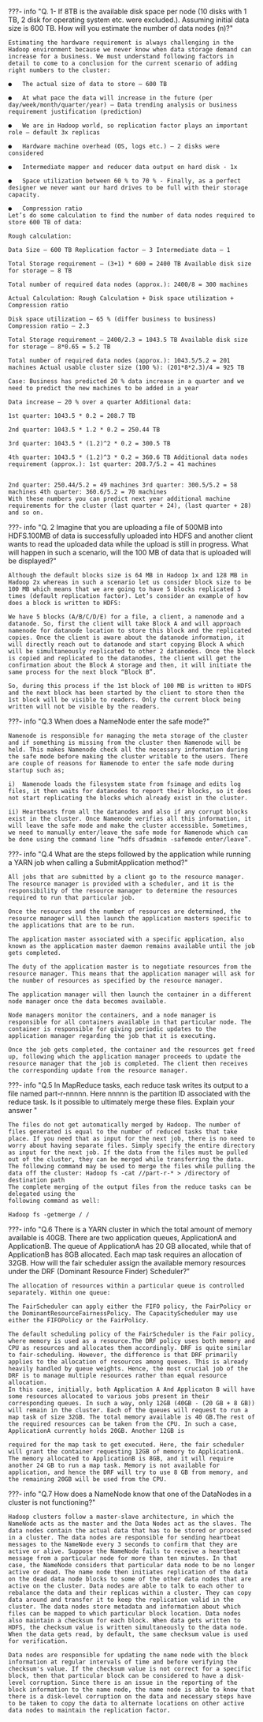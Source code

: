 
???- info "Q. 1- If 8TB is the available disk space per node (10 disks with 1 TB, 2 disk for operating system etc. were excluded.). Assuming initial data size is 600 TB. How will you estimate the number of data nodes (n)?"

    Estimating the hardware requirement is always challenging in the Hadoop environment because we never know when data storage demand can increase for a business. We must understand following factors in detail to come to a conclusion for the current scenario of adding right numbers to the cluster:

    ●   The actual size of data to store – 600 TB

    ●   At what pace the data will increase in the future (per day/week/month/quarter/year) – Data trending analysis or business requirement justification (prediction)

    ●   We are in Hadoop world, so replication factor plays an important role – default 3x replicas

    ●   Hardware machine overhead (OS, logs etc.) – 2 disks were considered

    ●   Intermediate mapper and reducer data output on hard disk - 1x

    ●   Space utilization between 60 % to 70 % - Finally, as a perfect designer we never want our hard drives to be full with their storage capacity.

    ●   Compression ratio
    Let’s do some calculation to find the number of data nodes required to store 600 TB of data:

    Rough calculation:

    Data Size – 600 TB Replication factor – 3 Intermediate data – 1

    Total Storage requirement – (3+1) * 600 = 2400 TB Available disk size for storage – 8 TB

    Total number of required data nodes (approx.): 2400/8 = 300 machines

    Actual Calculation: Rough Calculation + Disk space utilization + Compression ratio

    Disk space utilization – 65 % (differ business to business) Compression ratio – 2.3

    Total Storage requirement – 2400/2.3 = 1043.5 TB Available disk size for storage – 8*0.65 = 5.2 TB

    Total number of required data nodes (approx.): 1043.5/5.2 = 201 machines Actual usable cluster size (100 %): (201*8*2.3)/4 = 925 TB

    Case: Business has predicted 20 % data increase in a quarter and we need to predict the new machines to be added in a year

    Data increase – 20 % over a quarter Additional data:

    1st quarter: 1043.5 * 0.2 = 208.7 TB

    2nd quarter: 1043.5 * 1.2 * 0.2 = 250.44 TB

    3rd quarter: 1043.5 * (1.2)^2 * 0.2 = 300.5 TB

    4th quarter: 1043.5 * (1.2)^3 * 0.2 = 360.6 TB Additional data nodes requirement (approx.): 1st quarter: 208.7/5.2 = 41 machines

    
    2nd quarter: 250.44/5.2 = 49 machines 3rd quarter: 300.5/5.2 = 58 machines 4th quarter: 360.6/5.2 = 70 machines
    With these numbers you can predict next year additional machine requirements for the cluster (last quarter + 24), (last quarter + 28) and so on.

???- info "Q. 2 Imagine that you are uploading a file of 500MB into HDFS.100MB of data is successfully uploaded into HDFS and another client wants to read the uploaded data while the upload is still in progress. What will happen in such a scenario, will the 100 MB of data that is uploaded will be displayed?"

    Although the default blocks size is 64 MB in Hadoop 1x and 128 MB in Hadoop 2x whereas in such a scenario let us consider block size to be 100 MB which means that we are going to have 5 blocks replicated 3 times (default replication factor). Let’s consider an example of how does a block is written to HDFS:

    We have 5 blocks (A/B/C/D/E) for a file, a client, a namenode and a datanode. So, first the client will take Block A and will approach namenode for datanode location to store this block and the replicated copies. Once the client is aware about the datanode information, it will directly reach out to datanode and start copying Block A which will be simultaneously replicated to other 2 datanodes. Once the block is copied and replicated to the datanodes, the client will get the confirmation about the Block A storage and then, it will initiate the same process for the next block “Block B”.

    So, during this process if the 1st block of 100 MB is written to HDFS and the next block has been started by the client to store then the 1st block will be visible to readers. Only the current block being written will not be visible by the readers.

???- info "Q.3 When does a NameNode enter the safe mode?"

    Namenode is responsible for managing the meta storage of the cluster and if something is missing from the cluster then Namenode will be held. This makes Namenode check all the necessary information during the safe mode before making the cluster writable to the users. There are couple of reasons for Namenode to enter the safe mode during startup such as;

    i)  Namenode loads the filesystem state from fsimage and edits log files, it then waits for datanodes to report their blocks, so it does not start replicating the blocks which already exist in the cluster.

    ii) Heartbeats from all the datanodes and also if any corrupt blocks exist in the cluster. Once Namenode verifies all this information, it will leave the safe mode and make the cluster accessible. Sometimes, we need to manually enter/leave the safe mode for Namenode which can be done using the command line “hdfs dfsadmin -safemode enter/leave”.

???- info "Q.4 What are the steps followed by the application while running a YARN job when calling a SubmitApplication method?"

    All jobs that are submitted by a client go to the resource manager. The resource manager is provided with a scheduler, and it is the responsibility of the resource manager to determine the resources required to run that particular job.

    Once the resources and the number of resources are determined, the resource manager will then launch the application masters specific to the applications that are to be run.

    The application master associated with a specific application, also known as the application master daemon remains available until the job gets completed.

    The duty of the application master is to negotiate resources from the resource manager. This means that the application manager will ask for the number of resources as specified by the resource manager.

    The application manager will then launch the container in a different node manager once the data becomes available.

    Node managers monitor the containers, and a node manager is responsible for all containers available in that particular node. The container is responsible for giving periodic updates to the application manager regarding the job that it is executing.

    Once the job gets completed, the container and the resources get freed up, following which the application manager proceeds to update the resource manager that the job is completed. The client then receives the corresponding update from the resource manager.

???- info "Q.5 In MapReduce tasks, each reduce task writes its output to a file named part-r-nnnnn. Here nnnnn is the partition ID associated with the reduce task. Is it possible to ultimately merge these files. Explain your answer "

    The files do not get automatically merged by Hadoop. The number of files generated is equal to the number of reduced tasks that take place. If you need that as input for the next job, there is no need to worry about having separate files. Simply specify the entire directory as input for the next job. If the data from the files must be pulled out of the cluster, they can be merged while transferring the data.
    The following command may be used to merge the files while pulling the data off the cluster: Hadoop fs -cat //part-r-* > /directory of destination path
    The complete merging of the output files from the reduce tasks can be delegated using the
    following command as well:

    Hadoop fs -getmerge / /

???- info "Q.6 There is a YARN cluster in which the total amount of memory available is 40GB. There are two application queues, ApplicationA and ApplicationB. The queue of ApplicationA has 20 GB allocated, while that of ApplicationB has 8GB allocated. Each map task requires an allocation of 32GB. How will the fair scheduler assign the available memory resources under the DRF (Dominant Resource Finder) Scheduler?"

    The allocation of resources within a particular queue is controlled separately. Within one queue:

    The FairScheduler can apply either the FIFO policy, the FairPolicy or the DominantResourceFairnessPolicy. The CapacityScheduler may use either the FIFOPolicy or the FairPolicy.

    The default scheduling policy of the FairScheduler is the Fair policy, where memory is used as a resource.The DRF policy uses both memory and CPU as resources and allocates them accordingly. DRF is quite similar to fair-scheduling. However, the difference is that DRF primarily applies to the allocation of resources among queues. This is already heavily handled by queue weights. Hence, the most crucial job of the DRF is to manage multiple resources rather than equal resource allocation.
    In this case, initially, both Application A And Applicaton B will have some resources allocated to various jobs present in their corresponding queues. In such a way, only 12GB (40GB - (20 GB + 8 GB)) will remain in the cluster. Each of the queues will request to run a map task of size 32GB. The total memory available is 40 GB.The rest of the required resources can be taken from the CPU. In such a case, ApplicationA currently holds 20GB. Another 12GB is
    
    required for the map task to get executed. Here, the fair scheduler will grant the container requesting 12GB of memory to ApplicationA. The memory allocated to ApplicationB is 8GB, and it will require another 24 GB to run a map task. Memory is not available for application, and hence the DRF will try to use 8 GB from memory, and the remaining 20GB will be used from the CPU.

???- info "Q.7 How does a NameNode know that one of the DataNodes in a cluster is not functioning?"

    Hadoop clusters follow a master-slave architecture, in which the NameNode acts as the master and the Data Nodes act as the slaves. The data nodes contain the actual data that has to be stored or processed in a cluster. The data nodes are responsible for sending heartbeat messages to the NameNode every 3 seconds to confirm that they are active or alive. Suppose the NameNode fails to receive a heartbeat message from a particular node for more than ten minutes. In that case, the NameNode considers that particular data node to be no longer active or dead. The name node then initiates replication of the data on the dead data node blocks to some of the other data nodes that are active on the cluster. Data nodes are able to talk to each other to rebalance the data and their replicas within a cluster. They can copy data around and transfer it to keep the replication valid in the cluster. The data nodes store metadata and information about which files can be mapped to which particular block location. Data nodes also maintain a checksum for each block. When data gets written to HDFS, the checksum value is written simultaneously to the data node. When the data gets read, by default, the same checksum value is used for verification.

    Data nodes are responsible for updating the name node with the block information at regular intervals of time and before verifying the checksum's value. If the checksum value is not correct for a specific block, then that particular block can be considered to have a disk-level corruption. Since there is an issue in the reporting of the block information to the name node, the name node is able to know that there is a disk-level corruption on the data and necessary steps have to be taken to copy the data to alternate locations on other active data nodes to maintain the replication factor.